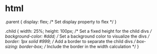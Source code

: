 # html
<div class="parent">
  <div class="child"></div>
  <div class="child"></div>
  <div class="child"></div>
  <div class="child"></div>
</div>
 

.parent {
  display: flex; /* Set display property to flex */
}

.child {
  width: 25%; 
  height: 100px; /* Set a fixed height for the child divs */
  background-color: #ddd; /* Set a background color to visualize the divs */
  border: 1px solid #999; /* Add a border to separate the child divs */
  box-sizing: border-box; /* Include the border in the width calculation */
}
